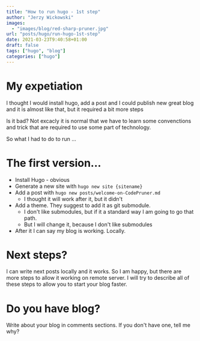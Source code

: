 ```yaml
---
title: "How to run hugo - 1st step"
author: "Jerzy Wickowski"
images:
  - "images/blog/red-sharp-pruner.jpg"
url: "posts/hugo/run-hugo-1st-step"
date: 2021-03-23T9:40:58+01:00
draft: false
tags: ["hugo", "blog"]
categories: ["hugo"]
---
```


# My expetiation
I thought I would install hugo, add a post and I could publish new great blog and it is almost like that, but it required a bit more steps 

Is it bad? Not excacly it is normal that we have to learn some convenctions and trick that are required to use some part of technology.

So what I had to do to run ... 

# The first version... 
* Install Hugo - obvious
* Generate a new site with `hugo new site {sitename}`
* Add a post with `hugo new posts/welcome-on-CodePruner.md`
  * I thought it will work after it, but it didn't
* Add a theme. They suggest to add it as git submodule. 
  * I don't like submodules, but if it a standard way I am going to go that path.
  * But I will change it, because I don't like submodules
* After it I can say my blog is working. Locally. 

# Next steps?
I can write next posts locally and it works. So I am happy, but there are more steps to allow it working on remote server. I will try to describe all of these steps to allow you to start your blog faster.

# Do you have blog?
Write about your blog in comments sections. If you don't have one, tell me why?




